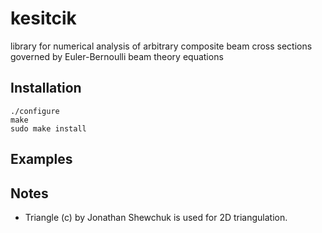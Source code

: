kesitcik
==========
library for numerical analysis of arbitrary composite beam cross sections
governed by Euler-Bernoulli beam theory equations

Installation
---------------
    ./configure
    make
    sudo make install


Examples
----------

Notes
-----
* Triangle (c) by Jonathan Shewchuk is used for 2D triangulation.
